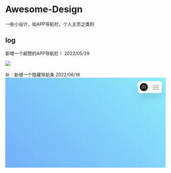 # Awesome-Design
一些小设计，如APP导航栏，个人主页之类的

## log

新增一个超赞的APP导航栏！  2022/05/29

![](https://fastly.jsdelivr.net/gh/Jaolvv/All_Images_url@main/img/1653834074365Result.gif)

补：新增一个隐藏导航条   2022/06/18
![](https://github.com/Jaolvv/All_Images_url/blob/main/img/2022-07-08%2016-51-29.gif)
